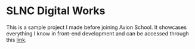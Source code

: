 # SLNC Digital Works

This is a sample project I made before joining Avion School. It showcases everything I know in front-end development and can be accessed through this [link](https://slncdworks.github.io/).
